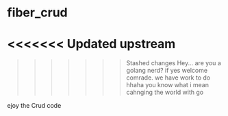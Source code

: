 # fiber_crud
<<<<<<< Updated upstream
=====


>>>>>>> Stashed changes
Hey... are you a golang nerd? 
if yes welcome comrade. we have work to do hhaha you know what i mean cahnging the world with go 

ejoy the Crud code 
